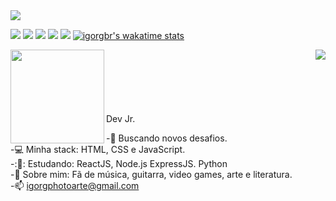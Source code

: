<!--
**igorgbr/igorgbr** is a ✨ _special_ ✨ repository because its `README.md` (this file) appears on your GitHub profile.

Here are some ideas to get you started:

- 🔭 I’m currently working on ...
- 🌱 I’m currently learning ...
- 👯 I’m looking to collaborate on ...
- 🤔 I’m looking for help with ...
- 💬 Ask me about ...
- 📫 How to reach me: ...
- 😄 Pronouns: ...
- ⚡ Fun fact: ...
-->

<img src="https://github.com/igorgbr/igorgbr/blob/master/anima.gif?raw=true" />

<a href="mailto:igorgphotoarte@gmail.com"><img src="https://img.shields.io/badge/gmail-%23D14836.svg?&style=for-the-badge&logo=gmail&logoColor=white" /></a>
<a href="https://www.linkedin.com/in/igorgiamoniano/" target= "_blank"><img src="https://img.shields.io/badge/linkedin-%230077B5.svg?&style=for-the-badge&logo=linkedin&logoColor=white" /></a>
<a href="http://www.instagram.com/coisa_de_dev"><img src="https://img.shields.io/badge/instagram-%23E4405F.svg?&style=for-the-badge&logo=instagram&logoColor=white"></a>
<a href="https://wa.me/5511959841164"><img src="https://img.shields.io/badge/WHATSAPP-%2325D366.svg?&style=for-the-badge&logo=whatsapp&logoColor=white" /></a>
<img src="https://img.shields.io/badge/Zoom-2D8CFF?logo=zoom&logoColor=white&style=for-the-badge" />
[![igorgbr's wakatime stats](https://github-readme-stats.vercel.app/api/wakatime?username=igorgbr)](https://github.com/igorgbr/github-readme-stats)

<img  align = left height = "150px" src = "https://github-readme-stats.vercel.app/api/top-langs/?username=igorgbr&theme=darcula&layout=compact"/>
<img  align = right src = "https://github-readme-stats.vercel.app/api?username=igorgbr&theme=darcula&show_icons=true" />
<br>
<br>
<br>
<br>
<br>
<br>
Dev Jr.

-:rocket: Buscando novos desafios. <br>
-:computer: Minha stack: HTML, CSS e JavaScript. <br>
-:🌱: Estudando: ReactJS, Node.js ExpressJS. Python <br>
-:speech_balloon: Sobre mim: Fã de música, guitarra, video games, arte e literatura. <br>
-:mailbox: igorgphotoarte@gmail.com <br>


